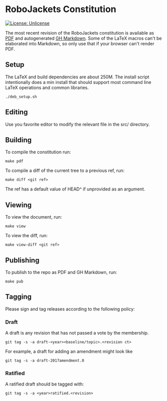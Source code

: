 # RoboJackets Constitution
[![License: Unlicense](https://img.shields.io/badge/license-Unlicense-blue.svg)](http://unlicense.org/)

The most recent revision of the RoboJackets constitution is available as [PDF](https://github.com/RoboJackets/constitution/blob/master/pub/SGA_Constitution.pdf) and autogenerated [GH Markdown](https://github.com/RoboJackets/constitution/blob/master/pub/SGA_Constitution.md). Some of the LaTeX macros can't be elaborated into Markdown, so only use that if your browser can't render PDF. 

## Setup
The LaTeX and build dependencies are about 250M. The install script intentionally does a min install that should support most command line LaTeX operations and common libraries.

`./deb_setup.sh`

## Editing
Use you favorite editor to modify the relevant file in the src/ directory.

## Building
To compile the constitution run:

`make pdf`

To compile a diff of the current tree to a previous ref, run:

`make diff <git ref>`

The ref has a default value of HEAD^ if unprovided as an argument.

## Viewing
To view the document, run:

`make view`

To view the diff, run:

`make view-diff <git ref>`


## Publishing
To publish to the repo as PDF and GH Markdown, run:

`make pub`

## Tagging
Please sign and tag releases according to the following policy:

### Draft
A draft is any revision that has not passed a vote by the membership.

`git tag -s -a draft-<year><baseline/topic>.<revision ct>`

For example, a draft for adding an amendment might look like

`git tag -s -a draft-2017amendment.0`

### Ratified

A ratified draft should be tagged with:

`git tag -s -a <year>ratified.<revision>`


